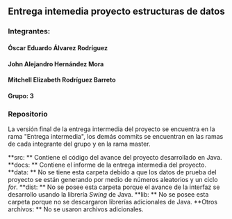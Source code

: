 ## Entrega intemedia proyecto estructuras de datos

### Integrantes:
#### Óscar Eduardo Álvarez Rodríguez
#### John Alejandro Hernández Mora
#### Mitchell Elizabeth Rodríguez Barreto

#### Grupo: 3

### Repositorio

La versión final de la entrega intermedia del proyecto se encuentra en la rama "Entrega intermedia", los demás commits se encuentran en las ramas de cada integrante del grupo y en la rama master.

**src: ** Contiene el código del avance del proyecto desarrollado en Java.
**docs: ** Contiene el informe de la entrega intermedia del proyecto.
**data: ** No se tiene esta carpeta debido a que los datos de prueba del proyecto se están generando por medio de números aleatorios y un ciclo *for*.
**dist: ** No se posee esta carpeta porque el avance de la interfaz se desarrollo usando la librería *Swing* de Java.
**lib: ** No se posee esta carpeta porque no se descargaron librerías adicionales de Java.
**Otros archivos: ** No se usaron archivos adicionales.
